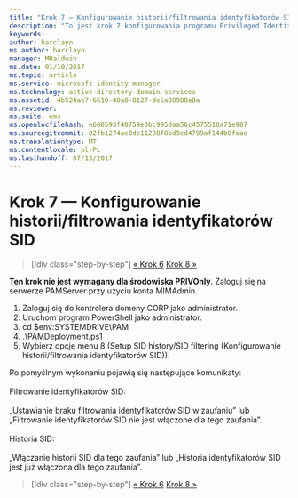 ```yaml
---
title: "Krok 7 — Konfigurowanie historii/filtrowania identyfikatorów SID"
description: "To jest krok 7 konfigurowania programu Privileged Identity Manager za pomocą skryptów. Ten krok obejmuje konfigurowanie historii/filtrowania identyfikatorów SID."
keywords: 
author: barclayn
ms.author: barclayn
manager: MBaldwin
ms.date: 01/10/2017
ms.topic: article
ms.service: microsoft-identity-manager
ms.technology: active-directory-domain-services
ms.assetid: 4b524ae7-6610-40a0-8127-de5a08988a8a
ms.reviewer: 
ms.suite: ems
ms.openlocfilehash: e608593f40759e3bc995daa56c4575510a71e987
ms.sourcegitcommit: 02fb1274ae0dc11288f8bd9cd4799af144b8feae
ms.translationtype: MT
ms.contentlocale: pl-PL
ms.lasthandoff: 07/13/2017
---
```

# Krok 7 — Konfigurowanie historii/filtrowania identyfikatorów SID
<a id="step-7-set-up-sid-historysid-filtering" class="xliff"></a>

>[!div class="step-by-step"]
[« Krok 6](sp1-step6-setup-pam-trust.md)
[Krok 8 »](sp1-step8-pam-deployment-verification.md)

**Ten krok nie jest wymagany dla środowiska PRIVOnly**. Zaloguj się na serwerze PAMServer przy użyciu konta MIMAdmin.

1. Zaloguj się do kontrolera domeny CORP jako administrator.
2. Uruchom program PowerShell jako administrator.
3. cd $env:SYSTEMDRIVE\PAM
4. .\PAMDeployment.ps1
5. Wybierz opcję menu 8 (Setup SID history/SID filtering (Konfigurowanie historii/filtrowania identyfikatorów SID)).

Po pomyślnym wykonaniu pojawią się następujące komunikaty:<br/></br>
Filtrowanie identyfikatorów SID: <br/></br>
„Ustawianie braku filtrowania identyfikatorów SID w zaufaniu” lub „Filtrowanie identyfikatorów SID nie jest włączone dla tego zaufania”. </br></br>
Historia SID: </br></br>
„Włączanie historii SID dla tego zaufania” lub „Historia identyfikatorów SID jest już włączona dla tego zaufania”.

>[!div class="step-by-step"]
[« Krok 6](sp1-step6-setup-pam-trust.md)
[Krok 8 »](sp1-step8-pam-deployment-verification.md)
